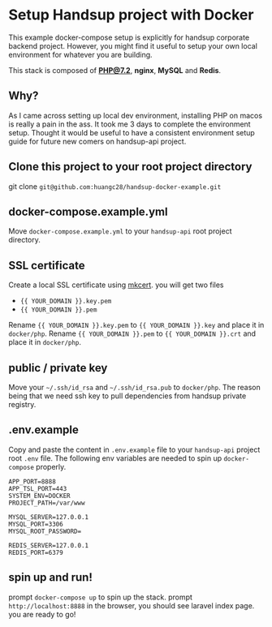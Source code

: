 # Setup Handsup project with Docker

This example docker-compose setup is explicitly for handsup corporate backend project. However, you might find it useful to setup your own local environment for whatever you are building.

This stack is composed of **PHP@7.2**, **nginx**, **MySQL** and **Redis**.

## Why?

As I came across setting up local dev environment, installing PHP on macos is really a pain in the ass. It took me 3 days to complete the environment setup. Thought it would be useful to have a consistent environment setup guide for future new comers on handsup-api project.

## Clone this project to your root project directory

git clone `git@github.com:huangc28/handsup-docker-example.git`

## docker-compose.example.yml

Move `docker-compose.example.yml` to your `handsup-api` root project directory.

## SSL certificate

Create a local SSL certificate using [mkcert](https://github.com/FiloSottile/mkcert). you will get two files

  - `{{ YOUR_DOMAIN }}.key.pem`
  - `{{ YOUR_DOMAIN }}.pem`

Rename `{{ YOUR_DOMAIN }}.key.pem` to `{{ YOUR_DOMAIN }}.key` and place it in `docker/php`.
Rename `{{ YOUR_DOMAIN }}.pem` to `{{ YOUR_DOMAIN }}.crt` and place it in `docker/php`.

## public / private key

Move your `~/.ssh/id_rsa` and `~/.ssh/id_rsa.pub` to `docker/php`. The reason being that we need ssh key to pull dependencies from handsup private registry.

## .env.example

Copy and paste the content in `.env.example` file to your `handsup-api` project root `.env` file. The following env variables are needed to spin up `docker-compose` properly.

```
APP_PORT=8888
APP_TSL_PORT=443
SYSTEM_ENV=DOCKER
PROJECT_PATH=/var/www

MYSQL_SERVER=127.0.0.1
MYSQL_PORT=3306
MYSQL_ROOT_PASSWORD=

REDIS_SERVER=127.0.0.1
REDIS_PORT=6379
```

## spin up and run!

prompt `docker-compose up` to spin up the stack. prompt `http://localhost:8888` in the browser, you should see laravel index page. you are ready to go!
